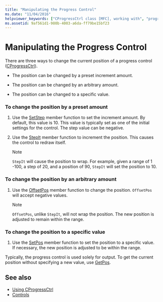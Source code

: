 ```yaml
---
title: "Manipulating the Progress Control"
ms.date: "11/04/2016"
helpviewer_keywords: ["CProgressCtrl class [MFC], working with", "progress controls [MFC], manipulating", "CProgressCtrl class [MFC], manipulating", "controlling progress controls [MFC]", "CProgressCtrl class [MFC], using"]
ms.assetid: 9af561d1-980b-4003-a6da-ff79be15bf23
---
```

# Manipulating the Progress Control

There are three ways to change the current position of a progress control ([CProgressCtrl](../mfc/reference/cprogressctrl-class.md)).

- The position can be changed by a preset increment amount.

- The position can be changed by an arbitrary amount.

- The position can be changed to a specific value.

### To change the position by a preset amount

1. Use the [SetStep](../mfc/reference/cprogressctrl-class.md#setstep) member function to set the increment amount. By default, this value is 10. This value is typically set as one of the initial settings for the control. The step value can be negative.

1. Use the [StepIt](../mfc/reference/cprogressctrl-class.md#stepit) member function to increment the position. This causes the control to redraw itself.

    > [!NOTE]
    >  `StepIt` will cause the position to wrap. For example, given a range of 1 -100, a step of 20, and a position of 90, `StepIt` will set the position to 10.

### To change the position by an arbitrary amount

1. Use the [OffsetPos](../mfc/reference/cprogressctrl-class.md#offsetpos) member function to change the position. `OffsetPos` will accept negative values.

    > [!NOTE]
    >  `OffsetPos`, unlike `StepIt`, will not wrap the position. The new position is adjusted to remain within the range.

### To change the position to a specific value

1. Use the [SetPos](../mfc/reference/cprogressctrl-class.md#setpos) member function to set the position to a specific value. If necessary, the new position is adjusted to be within the range.

Typically, the progress control is used solely for output. To get the current position without specifying a new value, use [GetPos](../mfc/reference/cprogressctrl-class.md#getpos).

## See also

- [Using CProgressCtrl](../mfc/using-cprogressctrl.md)
- [Controls](../mfc/controls-mfc.md)
